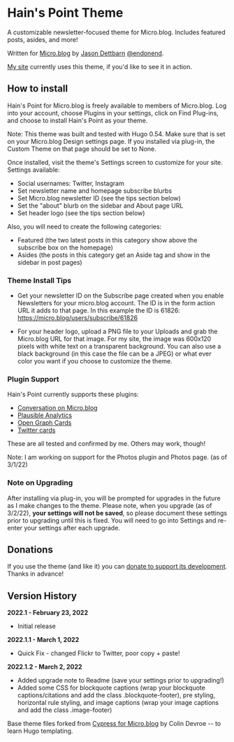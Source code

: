 # Hain's Point Theme

A customizable newsletter-focused theme for Micro.blog. Includes featured posts, asides, and more!

Written for [Micro.blog](https://micro.blog) by [Jason Dettbarn](http://endonend.org) [@endonend](https://micro.blog/endonend).

[My site](https://endonend.micro.blog) currently uses this theme, if you'd like to see it in action.

## How to install
Hain's Point for Micro.blog is freely available to members of Micro.blog. Log into your account, choose Plugins in your settings, click on Find Plug-ins, and choose to install Hain's Point as your theme.

Note: This theme was built and tested with Hugo 0.54. Make sure that is set on your Micro.blog Design settings page. If you installed via plug-in, the Custom Theme on that page should be set to None.

Once installed, visit the theme's Settings screen to customize for your site. Settings available:

- Social usernames: Twitter, Instagram
- Set newsletter name and homepage subscribe blurbs
- Set Micro.blog newsletter ID (see the tips section below)
- Set the "about" blurb on the sidebar and About page URL
- Set header logo (see the tips section below)

Also, you will need to create the following categories:

- Featured (the two latest posts in this category show above the subscribe box on the homepage)
- Asides (the posts in this category get an Aside tag and show in the sidebar in post pages)

### Theme Install Tips

- Get your newsletter ID on the Subscribe page created when you enable Newsletters for your micro.blog account. The ID is in the form action URL it adds to that page. In this example the ID is 61826: https://micro.blog/users/subscribe/61826

- For your header logo, upload a PNG file to your Uploads and grab the Micro.blog URL for that image. For my site, the image was 600x120 pixels with white text on a transparent background. You can also use a black background (in this case the file can be a JPEG) or what ever color you want if you choose to customize the theme.

### Plugin Support

Hain's Point currently supports these plugins:

- [Conversation on Micro.blog](https://github.com/svendahlstrand/plugin-conversation-on-mb)
- [Plausible Analytics](https://github.com/LukasRos/plugin-plausible)
- [Open Graph Cards](https://github.com/thatguygriff/plugin-open-graph)
- [Twitter cards](https://github.com/microdotblog/plugin-twitter-cards)

These are all tested and confirmed by me. Others may work, though!

Note: I am working on support for the Photos plugin and Photos page. (as of 3/1/22)

### Note on Upgrading

After installing via plug-in, you will be prompted for upgrades in the future as I make changes to the theme. Please note, when you upgrade (as of 3/2/22), **your settings will not be saved**, so please document these settings prior to upgrading until this is fixed. You will need to go into Settings and re-enter your settings after each upgrade.

## Donations

If you use the theme (and like it) you can [donate to support its development](https://www.buymeacoffee.com/jdettbarn). Thanks in advance!

## Version History

**2022.1 - February 23, 2022**

- Initial release

**2022.1.1 - March 1, 2022**

- Quick Fix - changed Flickr to Twitter, poor copy + paste!

**2022.1.2 - March 2, 2022**

- Added upgrade note to Readme (save your settings prior to upgrading!)
- Added some CSS for blockquote captions (wrap your blockquote captions/citations and add the class .blockquote-footer), pre styling, horizontal rule styling, and image captions (wrap your image captions and add the class .image-footer)


Base theme files forked from [Cypress for Micro.blog](https://github.com/cdevroe/cypress-microblog) by Colin Devroe -- to learn Hugo templating. 
